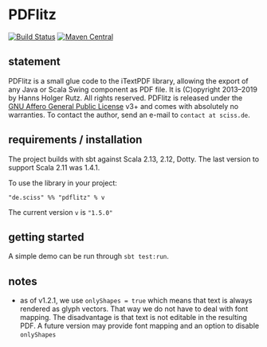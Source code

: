 # PDFlitz

[![Build Status](https://travis-ci.org/Sciss/PDFlitz.svg?branch=main)](https://travis-ci.org/Sciss/PDFlitz)
[![Maven Central](https://maven-badges.herokuapp.com/maven-central/de.sciss/pdflitz_2.13/badge.svg)](https://maven-badges.herokuapp.com/maven-central/de.sciss/pdflitz_2.13)

## statement

PDFlitz is a small glue code to the iTextPDF library, allowing the export of any Java or Scala Swing component as PDF file. It is (C)opyright 2013&ndash;2019 by Hanns Holger Rutz. All rights reserved. PDFlitz is released under the [GNU Affero General Public License](https://raw.github.com/Sciss/PDFlitz/main/LICENSE) v3+ and comes with absolutely no warranties. To contact the author, send an e-mail to `contact at sciss.de`.

## requirements / installation

The project builds with sbt against Scala 2.13, 2.12, Dotty. The last version to support Scala 2.11 was 1.4.1.

To use the library in your project:

    "de.sciss" %% "pdflitz" % v

The current version `v` is `"1.5.0"`

## getting started

A simple demo can be run through `sbt test:run`.

## notes

- as of v1.2.1, we use `onlyShapes = true` which means that text is always rendered as glyph vectors. That way we do not have to deal with font mapping. The disadvantage is that text is not editable in the resulting PDF. A future version may provide font mapping and an option to disable `onlyShapes`
